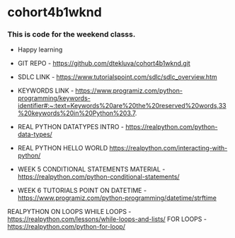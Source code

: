 # cohort4b1wknd

### This is code for the weekend classs.
 - Happy learning

 - GIT REPO - https://github.com/dtekluva/cohort4b1wknd.git
 - SDLC LINK -  https://www.tutorialspoint.com/sdlc/sdlc_overview.htm
 - KEYWORDS LINK - https://www.programiz.com/python-programming/keywords-identifier#:~:text=Keywords%20are%20the%20reserved%20words,33%20keywords%20in%20Python%203.7.
 - REAL PYTHON DATATYPES INTRO - https://realpython.com/python-data-types/
 - REAL PYTHON HELLO WORLD https://realpython.com/interacting-with-python/

 - WEEK 5 CONDITIONAL STATEMENTS MATERIAL - https://realpython.com/python-conditional-statements/

 - WEEK 6 TUTORIALS POINT ON DATETIME - https://www.programiz.com/python-programming/datetime/strftime

  REALPYTHON ON LOOPS
    WHILE LOOPS - https://realpython.com/lessons/while-loops-and-lists/
    FOR   LOOPS - https://realpython.com/python-for-loop/